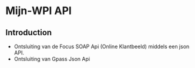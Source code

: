 Mijn-WPI API
=========

## Introduction

- Ontsluiting van de Focus SOAP Api (Online Klantbeeld) middels een json API.
- Ontsluiting van Gpass Json Api
